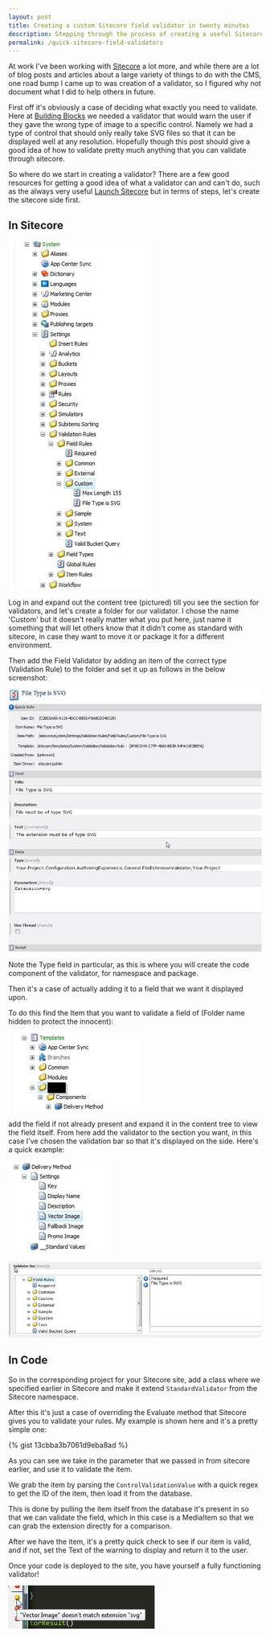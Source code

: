 ```yaml
---
layout: post
title: Creating a custom Sitecore field validator in twenty minutes
description: Stepping through the process of creating a useful Sitecore validator and getting one built pretty quick.
permalink: /quick-sitecore-field-validators
---
```


At work I've been working with [Sitecore](http://www.sitecore.net/) a lot more, and while there are a lot of blog posts and articles about a large variety of things to do with the CMS, one road bump I came up to was creation of a validator, so I figured why not document what I did to help others in future.

First off it's obviously a case of deciding what exactly you need to validate. Here at [Building Blocks](http://www.building-blocks.com/) we needed a validator that would warn the user if they gave the wrong type of image to a specific control. Namely we had a type of control that should only really take SVG files so that it can be displayed well at any resolution. Hopefully though this post should give a good idea of how to validate pretty much anything that you can validate through sitecore.

So where do we start in creating a validator? There are a few good resources for getting a good idea of what a validator can and can't do, such as the always very useful [Launch Sitecore](http://www.launchsitecore.net/about-launch-sitecore/building-the-site/create-a-custom-validator) but in terms of steps, let's create the sitecore side first.

## In Sitecore

![content tree](images/sitecore-validator-1.jpg)

Log in and expand out the content tree (pictured) till you see the section for validators, and let's create a folder for our validator. I chose the name 'Custom' but it doesn't really matter what you put here, just name it something that will let others know that it didn't come as standard with sitecore, in case they want to move it or package it for a different environment.

Then add the Field Validator by adding an item of the correct type (Validation Rule) to the folder and set it up as follows in the below screenshot:

![new validator](images/sitecore-validator-2.jpg)

Note the Type field in particular, as this is where you will create the code component of the validator, for namespace and package.

Then it's a case of actually adding it to a field that we want it displayed upon.

To do this find the Item that you want to validate a field of (Folder name hidden to protect the innocent):

![validation target](images/sitecore-validator-5.jpg)

add the field if not already present and expand it in the content tree to view the field itself. From here add the validator to the section you want, in this case I've chosen the validation bar so that it's displayed on the side. Here's a quick example:

![validation setup](images/sitecore-validator-4.jpg)

![more validation setup](images/sitecore-validator-7.jpg)

## In Code

So in the corresponding project for your Sitecore site, add a class where we specified earlier in Sitecore and make it extend `StandardValidator` from the Sitecore namespace.

After this it's just a case of overriding the Evaluate method that Sitecore gives you to validate your rules. My example is shown here and it's a pretty simple one:

{% gist 13cbba3b7061d9eba8ad %}

As you can see we take in the parameter that we passed in from sitecore earlier, and use it to validate the item. 

We grab the item by parsing the `ControlValidationValue` with a quick regex to get the ID of the item, then load it from the database.

This is done by pulling the item itself from the database it's present in so that we can validate the field, which in this case is a MediaItem so that we can grab the extension directly for a comparison.

After we have the item, it's a pretty quick check to see if our item is valid, and if not, set the Text of the warning to display and return it to the user.

Once your code is deployed to the site, you have yourself a fully functioning validator!

![hey it works!](images/sitecore-validator-6.jpg)
